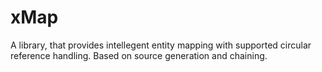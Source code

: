 # xMap
A library, that provides intellegent entity mapping with supported circular reference handling. Based on source generation and chaining.
